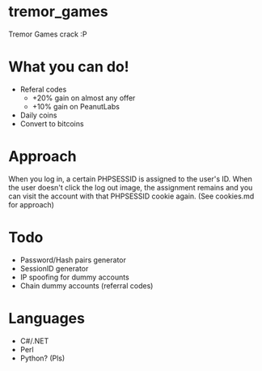 # tremor_games
Tremor Games crack :P

# What you can do!
* Referal codes
  * +20% gain on almost any offer
  * +10% gain on PeanutLabs
* Daily coins
* Convert to bitcoins

# Approach
When you log in, a certain PHPSESSID is assigned to the user's ID. When the user doesn't click the log out image, the assignment remains and you can visit the account with that PHPSESSID cookie again. (See cookies.md for approach)

# Todo
* Password/Hash pairs generator
* SessionID generator
* IP spoofing for dummy accounts
* Chain dummy accounts (referral codes)

# Languages
* C#/.NET
* Perl
* Python? (Pls)
